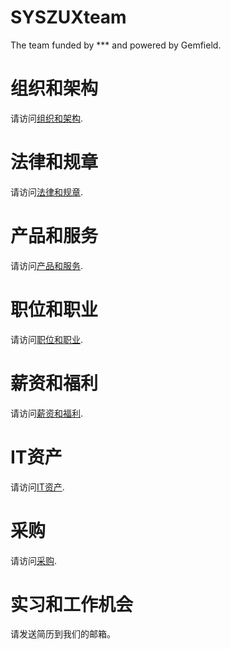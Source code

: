 # SYSZUXteam
The team funded by *** and powered by Gemfield. 

# 组织和架构
请访问[组织和架构](https://github.com/CivilNet/SYSZUXteam).

# 法律和规章
请访问[法律和规章](https://github.com/CivilNet/SYSZUXteam/tree/master/regulations).

# 产品和服务
请访问[产品和服务](https://github.com/CivilNet/SYSZUXteam/tree/master/products).

# 职位和职业
请访问[职位和职业](https://github.com/CivilNet/SYSZUXteam/tree/master/career).

# 薪资和福利
请访问[薪资和福利](https://github.com/CivilNet/SYSZUXteam/tree/master/benefit).

# IT资产
请访问[IT资产](https://github.com/CivilNet/SYSZUXteam/tree/master/assets).

# 采购
请访问[采购](https://github.com/CivilNet/SYSZUXteam/tree/master/procurement).

# 实习和工作机会
请发送简历到我们的邮箱。
